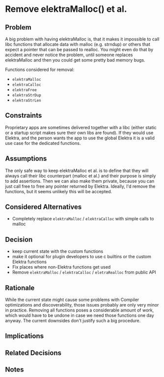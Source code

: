 # Remove elektraMalloc() et al.

## Problem

A big problem with having elektraMalloc is, that it makes it impossible to call
libc functions that allocate data with malloc (e.g. strndup) or others that 
expect a pointer that can be passed to realloc. You might even do that by 
accident and never notice the problem, until someone replaces elektraMalloc 
and then you could get some pretty bad memory bugs.

Functions considered for removal:

- `elektraMalloc`
- `elektraCalloc`
- `elektraFree`
- `elektraStrDup`
- `elektraStrLen`

## Constraints

Proprietary apps are sometimes delivered together with a libc (either static or 
a startup script makes sure their own libs are found). If they would use 
Elektra, and the person wants the app to use the global Elektra it is a valid 
use case for the dedicated functions.

## Assumptions

The only safe way to keep elektraMalloc et al. is to define that they will 
always call their libc counterpart (malloc et al.) and their purpose is simply 
to add assertions. Then we can also make them private, because you can just 
call free to free any pointer returned by Elektra. Ideally, I'd remove the 
functions, but it seems unlikely this will be accepted.

## Considered Alternatives

- Completely replace `elektraMalloc` / `elektraCalloc` with simple calls to malloc

## Decision
- keep current state with the custom functions
- make it optional for plugin developers to use c builtins or the custom Elektra 
functions
- Fix places where non-Elektra functions get used
- Remove `elektraMalloc` / `elektraCalloc` / `eletraRealloc` from public API

## Rationale
While the current state might cause some problems with Compiler optimizations 
and discoverability, those issues probably are only very minor in practice. 
Removing all functions poses a considerable amount of work, which would have to 
be undone in case we need those functions one day anyway. The current downsides
don't justify such a big procedure.

## Implications

## Related Decisions

## Notes

